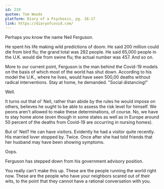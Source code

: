 ```yaml
---
id: 219
quotee: Tom Woods
platform: Diary of a Psychosis, pg. 16-17
link: https://diaryofcovid.com/
---
```

Perhaps you know the name Neil Ferguson.

He spent his life making wild predictions of doom. He said 200 million could die from bird flu; the grand total was 282 people. He said 65,000 people in the U.K. would die from swine flu; the actual number was 457. And so on.

More to our current point, Ferguson is the man behind the Covid-19 models on the basis of which most of the world has shut down. According to his model the U.K., where he lives, would have seen 500,00 deaths without radical interventions. Stay at home, he demanded. "Social distancing!"

Well.

It turns out that ol' Neil, rather than abide by the rules he would impose on others, believes he ought to be able to assess the risk level for himself. We peons aren't allowed to make these determinations, of course. No, we have to stay home alone (even though in some states as well as in Europe around 50 percent of the deaths from Covid-19 are occurring in nursing homes).

But ol' Neil? He can have visitors. Evidently he had a visitor quite recently. His married lover stopped by. Twice. Once after she had told friends that her husband may have been showing symptoms.

Oops.

Ferguson has stepped down from his government advisory position.

You really can't make this up. These are the people running the world right now. These are the people who have your neighbors scared out of their wits, to the point that they cannot have a rational conversation with you.